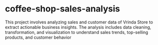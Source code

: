 # coffee-shop-sales-analysis
This project involves analyzing sales and customer data of Vrinda Store to extract actionable business insights. The analysis includes data cleaning, transformation, and visualization to understand sales trends, top-selling products, and customer behavior
